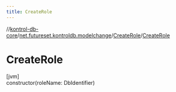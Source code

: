 ```yaml
---
title: CreateRole
---
```

//[kontrol-db-core](../../../index.html)/[net.futureset.kontroldb.modelchange](../index.html)/[CreateRole](index.html)/[CreateRole](-create-role.html)



# CreateRole



[jvm]\
constructor(roleName: DbIdentifier)




